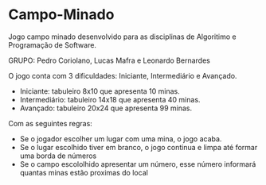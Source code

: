 # Campo-Minado
 Jogo campo minado desenvolvido para as disciplinas de Algoritimo e Programação de Software. 
 
 GRUPO: Pedro Coriolano, Lucas Mafra e Leonardo Bernardes

O jogo conta com 3 dificuldades:  Iniciante, Intermediário e Avançado.
- Iniciante: tabuleiro 8x10 que apresenta 10 minas.
- Intermediário: tabuleiro 14x18 que apresenta 40 minas.
- Avançado: tabuleiro 20x24 que apresenta 99 minas.

Com as seguintes regras:
- Se o jogador escolher um lugar com uma mina, o jogo acaba.
- Se o lugar escolhido tiver em branco, o jogo continua e limpa até formar uma borda de números
- Se o campo escololhido apresentar um número, esse número informará quantas minas estão proximas do local
